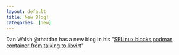 ```yaml
---
layout: default
title: New Blog!
categories: [new]
---
```

 Dan Walsh @rhatdan has a new blog in his "[SELinux blocks podman container from talking to libvirt](https://danwalsh.livejournal.com/81143.html)"
